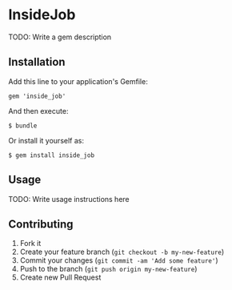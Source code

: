 # InsideJob

TODO: Write a gem description

## Installation

Add this line to your application's Gemfile:

    gem 'inside_job'

And then execute:

    $ bundle

Or install it yourself as:

    $ gem install inside_job

## Usage

TODO: Write usage instructions here

## Contributing

1. Fork it
2. Create your feature branch (`git checkout -b my-new-feature`)
3. Commit your changes (`git commit -am 'Add some feature'`)
4. Push to the branch (`git push origin my-new-feature`)
5. Create new Pull Request
